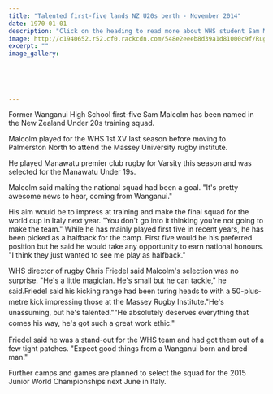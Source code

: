 ```yaml
---
title: "Talented first-five lands NZ U20s berth - November 2014"
date: 1970-01-01
description: "Click on the heading to read more about WHS student Sam Malcolm selection for the New Zealand Under 20s training camp, from the Wanganui Chronicle article 13 Nov 2014...."
image: http://c1940652.r52.cf0.rackcdn.com/548e2eeeb8d39a1d81000c9f/Rugby.jpg
excerpt: ""
image_gallery:
    
    
    
    
    
---
```


<p>Former Wanganui High School first-five Sam Malcolm has been named in the New Zealand Under 20s training squad.</p>
<p>Malcolm played for the WHS 1st XV last season before moving to Palmerston North to attend the Massey University rugby institute.</p>
<p>He played Manawatu premier club rugby for Varsity this season and was selected for the Manawatu Under 19s.</p>
<p>Malcolm said making the national squad had been a goal. "It's pretty awesome news to hear, coming from Wanganui."</p>
<p>His aim would be to impress at training and make the final squad for the world cup in Italy next year. "You don't go into it thinking you're not going to make the team." While he has mainly played first five in recent years, he has been picked as a halfback for the camp. First five would be his preferred position but he said he would take any opportunity to earn national honours. "I think they just wanted to see me play as halfback."</p>
<p>WHS director of rugby Chris Friedel said Malcolm's selection was no surprise.&nbsp;<span style="line-height: 1.5;">"He's a little magician. He's small but he can tackle," he said.</span><span style="line-height: 1.5;">Friedel said his kicking range had been turing heads to with a 50-plus-metre kick impressing those at the Massey Rugby Institute.</span><span style="line-height: 1.5;">"He's unassuming, but he's talented."</span><span style="line-height: 1.5;">"He absolutely deserves everything that comes his way, he's got such a great work ethic."</span></p>
<p>Friedel said he was a stand-out for the WHS team and had got them out of a few tight patches. "Expect good things from a Wanganui born and bred man."</p>
<p>Further camps and games are planned to select the squad for the 2015 Junior World Championships next June in Italy.</p>
<p><span style="line-height: 1.5;"><br /></span></p>

